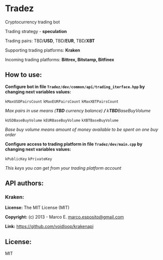 # Tradez
Cryptocurrency trading bot

Trading strategy - **speculation**

Trading pairs: TBD/**USD**, TBD/**EUR**, TBD/**XBT**

Supporting trading platforms: **Kraken**

Incoming trading platforms: **Bittrex, Bitstamp, Bitfinex**

## How to use:

**Configure bot in file `Tradez/dev/common/api/trading_iterface.hpp` by changing next variables values:**

`kMaxUSDPairsCount` `kMaxEURPairsCount` `kMaxXBTPairsCount`

_Max pairs in use means (**TBD** currency balance) **/** k**TBD**BaseBuyVolume_

`kUSDBaseBuyVolume` `kEURBaseBuyVolume` `kXBTBaseBuyVolume`

_Base buy volume means amount of money available to be spent on one buy order_

**Configure access to trading platform in file `Tradez/dev/main.cpp` by changing next variables values:**

`kPublicKey` `kPrivateKey`

_This keys you can get from your trading platform account_

## API authors:

### Kraken:

**License:** The MIT License (MIT)

**Copyright:** (c) 2013 - Marco E. <marco.esposito@gmail.com>

**Link:** https://github.com/voidloop/krakenapi

## License:

MIT
